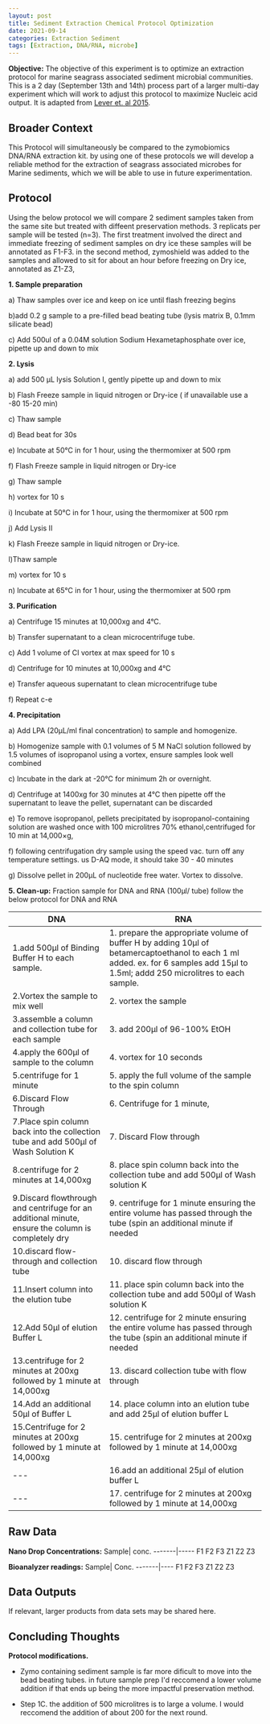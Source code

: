 ```yaml
---
layout: post
title: Sediment Extraction Chemical Protocol Optimization
date: 2021-09-14
categories: Extraction Sediment
tags: [Extraction, DNA/RNA, microbe]
---
```


**Objective:** The objective of this experiment is to optimize an extraction protocol for marine seagrass associated sediment microbial communities. This is a 2 day (September 13th and 14th) process part of a larger multi-day experiment which will work to adjust this protocol to maximize Nucleic acid output. It is adapted from [Lever et. al 2015](./file:/Sophia-Macvittie-Sogin-lab-notebook/protocols/Lever%20et.%20al%202015.pdf).

## Broader Context
This Protocol will simultaneously be compared to the zymobiomics DNA/RNA extraction kit. by using one of these protocols we will develop a reliable method for the extraction of seagrass associated microbes for Marine sediments, which we will be able to use in future experimentation.

## Protocol 
Using the below protocol we will compare 2 sediment samples taken from the same site but treated with diffeent preservation methods. 3 replicats per sample will be tested (n=3). The first treatment involved the direct and immediate freezing of sediment samples on dry ice these samples will be annotated as F1-F3. in the second method, zymoshield was added to the samples and allowed to sit for about an hour before freezing on Dry ice, annotated as Z1-Z3,

**1. Sample preparation**

a) Thaw samples over ice and keep on ice until flash freezing begins

b)add 0.2 g sample to a pre-filled bead beating tube (lysis matrix B, 0.1mm silicate bead)

c) Add 500ul of a 0.04M solution Sodium Hexametaphosphate over ice, pipette up and down to mix 

**2. Lysis**

a) add 500 μL lysis Solution I, gently pipette up and down to mix

b) Flash Freeze sample in liquid nitrogen or Dry-ice ( if unavailable use a -80 15-20 min)

c) Thaw sample

d) Bead beat for 30s

e) Incubate at 50°C in for 1 hour, using the thermomixer at 500 rpm

f) Flash Freeze sample in liquid nitrogen or Dry-ice

g) Thaw sample

h) vortex for 10 s

i) Incubate at 50°C in for 1 hour, using the thermomixer at 500 rpm

j) Add Lysis II

k) Flash Freeze sample in liquid nitrogen or Dry-ice. 

l)Thaw sample

m) vortex for 10 s

n) Incubate at 65°C in for 1 hour, using the thermomixer at 500 rpm

**3. Purification**

a) Centrifuge 15 minutes at 10,000xg and 4°C.

b) Transfer supernatant to a clean microcentrifuge tube.

c) Add 1 volume of CI vortex at max speed for 10 s 

d) Centrifuge for 10 minutes at 10,000xg and 4°C

e) Transfer aqueous supernatant to clean microcentrifuge tube

f) Repeat c-e

**4. Precipitation**

a) Add LPA (20μL/ml final concentration) to sample and homogenize.

b) Homogenize sample with 0.1 volumes of 5 M NaCl solution followed by 1.5 volumes of isopropanol using a vortex, ensure samples look well combined 

c) Incubate in the dark at -20°C for minimum 2h or overnight.

d) Centrifuge at 1400xg for 30 minutes at 4°C then pipette off the supernatant to leave the pellet, supernatant can be discarded

e) To remove isopropanol, pellets precipitated by isopropanol-containing solution are washed once with 100 microlitres 70% ethanol,centrifuged for 10 min at 14,000×g, 

f) following centrifugation dry sample using the speed vac. turn off any temperature settings. us D-AQ mode, it should take 30 - 40 minutes

g) Dissolve pellet in 200μL of nucleotide free water. Vortex to dissolve. 

**5. Clean-up:**
Fraction sample for DNA and RNA (100μl/ tube) follow the below protocol for DNA and RNA

DNA | RNA
-------------------------------------------------|-----------------------------
1.add 500μl of Binding Buffer H to each sample. | 1. prepare the appropriate volume of buffer H by adding 10μl of betamercaptoethanol to each 1 ml added. ex. for 6 samples add 15μl to 1.5ml; addd 250 microlitres to each sample.
2.Vortex the sample to mix well | 2. vortex the sample
3.assemble a column and collection tube for each sample | 3. add 200μl of 96-100% EtOH
4.apply the 600μl  of sample to the column | 4. vortex for 10 seconds
5.centrifuge for 1 minute | 5. apply the full volume of the sample to the spin column 
6.Discard Flow Through | 6. Centrifuge for 1 minute, 
7.Place spin column back into the collection tube and add 500μl  of Wash Solution K | 7. Discard Flow through
8.centrifuge for 2 minutes at 14,000xg | 8. place spin column back into the collection tube and add 500μl of Wash solution K
9.Discard flowthrough and centrifuge for an additional minute, ensure the column is completely dry | 9. centrifuge for 1 minute ensuring the entire volume has passed through the tube (spin an additional minute if needed
10.discard flow-through and collection tube| 10. discard flow through
11.Insert column into the elution tube|11. place spin column back into the collection tube and add 500μl of Wash solution K
12.Add 50μl of elution Buffer L|12. centrifuge for 2 minute ensuring the entire volume has passed through the tube (spin an additional minute if needed
13.centrifuge for 2 minutes at 200xg followed by 1 minute at 14,000xg|13. discard collection tube with flow through
14.Add an additional 50μl of Buffer L|14. place column into an elution tube and add 25μl of elution buffer L
15.Centrifuge for 2 minutes at 200xg followed by 1 minute at 14,000xg|15. centrifuge for 2 minutes at 200xg followed by 1 minute at 14,000xg
  ---| 16.add an additional 25μl of elution buffer L
---| 17. centrifuge for 2 minutes at 200xg followed by 1 minute at 14,000xg






## Raw Data
**Nano Drop Concentrations:**
Sample| conc.
-------|-----
F1
F2
F3
Z1
Z2
Z3

**Bioanalyzer readings:**
Sample| Conc.
-------|----
F1
F2
F3
Z1
Z2
Z3

## Data Outputs
If relevant, larger products from data sets may be shared here.

## Concluding Thoughts
**Protocol modifications.**

- Zymo containing sediment sample is far more dificult to move into the bead beating tubes. in future sample prep I'd reccomend a lower volume addition if that ends up being the more impactful preservation method. 

- Step 1C. the addition of 500 microlitres is to large a volume. I would reccomend the addition of about 200 for the next round.

